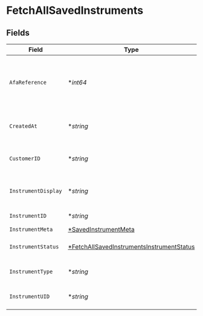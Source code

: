 # FetchAllSavedInstruments


## Fields

| Field                                                                                                        | Type                                                                                                         | Required                                                                                                     | Description                                                                                                  |
| ------------------------------------------------------------------------------------------------------------ | ------------------------------------------------------------------------------------------------------------ | ------------------------------------------------------------------------------------------------------------ | ------------------------------------------------------------------------------------------------------------ |
| `AfaReference`                                                                                               | **int64*                                                                                                     | :heavy_minus_sign:                                                                                           | cf_payment_id of the successful transaction done while saving instrument                                     |
| `CreatedAt`                                                                                                  | **string*                                                                                                    | :heavy_minus_sign:                                                                                           | Timestamp at which instrument was saved.                                                                     |
| `CustomerID`                                                                                                 | **string*                                                                                                    | :heavy_minus_sign:                                                                                           | customer_id for which the instrument was saved                                                               |
| `InstrumentDisplay`                                                                                          | **string*                                                                                                    | :heavy_minus_sign:                                                                                           | masked card number displayed to the customer                                                                 |
| `InstrumentID`                                                                                               | **string*                                                                                                    | :heavy_minus_sign:                                                                                           | saved instrument id                                                                                          |
| `InstrumentMeta`                                                                                             | [*SavedInstrumentMeta](../../models/shared/savedinstrumentmeta.md)                                           | :heavy_minus_sign:                                                                                           | N/A                                                                                                          |
| `InstrumentStatus`                                                                                           | [*FetchAllSavedInstrumentsInstrumentStatus](../../models/shared/fetchallsavedinstrumentsinstrumentstatus.md) | :heavy_minus_sign:                                                                                           | Status of the saved instrument.                                                                              |
| `InstrumentType`                                                                                             | **string*                                                                                                    | :heavy_minus_sign:                                                                                           | Type of the saved instrument                                                                                 |
| `InstrumentUID`                                                                                              | **string*                                                                                                    | :heavy_minus_sign:                                                                                           | Unique id for the saved instrument                                                                           |